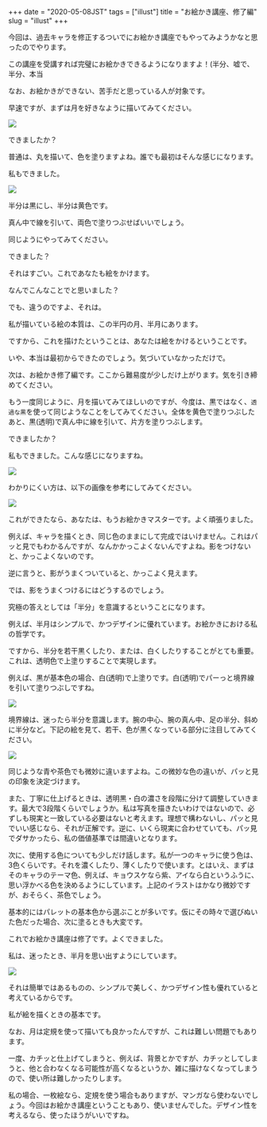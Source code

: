 +++
date = "2020-05-08JST"
tags = ["illust"]
title = "お絵かき講座、修了編"
slug = "illust"
+++

今回は、過去キャラを修正するついでにお絵かき講座でもやってみようかなと思ったのでやります。

この講座を受講すれば完璧にお絵かきできるようになりますよ！(半分、嘘で、半分、本当

なお、お絵かきができない、苦手だと思っている人が対象です。

早速ですが、まずは月を好きなように描いてみてください。

![](https://github.com/syui/mstdn.page/raw/master/img/mastodon/media_attachments/files/000/000/014/small/4fc73dc235c4afc1.png)

できましたか？

普通は、丸を描いて、色を塗りますよね。誰でも最初はそんな感じになります。

私もできました。

![](https://github.com/syui/mstdn.page/raw/master/img/mastodon/media_attachments/files/000/000/012/small/86acab91d428230b.png)

半分は黒にし、半分は黄色です。

真ん中で線を引いて、両色で塗りつぶせばいいでしょう。

同じようにやってみてください。

できました？

それはすごい。これであなたも絵をかけます。

なんでこんなことでと思いました？

でも、違うのですよ、それは。

私が描いている絵の本質は、この半円の月、半月にあります。

ですから、これを描けたということは、あなたは絵をかけるということです。

いや、本当は最初からできたのでしょう。気づいていなかっただけで。

次は、お絵かき修了編です。ここから難易度が少しだけ上がります。気を引き締めてください。

もう一度同じように、月を描いてみてほしいのですが、今度は、黒ではなく、`透過な黒`を使って同じようなことをしてみてください。全体を黄色で塗りつぶしたあと、黒(透明)で真ん中に線を引いて、片方を塗りつぶします。

できましたか？

私もできました。こんな感じになりますね。

![](https://github.com/syui/mstdn.page/raw/master/img/mastodon/media_attachments/files/000/000/016/small/88a05d55f21449ff.png)

わかりにくい方は、以下の画像を参考にしてみてください。

![](https://github.com/syui/mstdn.page/raw/master/img/mastodon/media_attachments/files/000/000/010/small/af00c0c43ade21ed.jpg)

これができたなら、あなたは、もうお絵かきマスターです。よく頑張りました。

例えば、キャラを描くとき、同じ色のままにして完成ではいけません。これはパッと見でもわかるんですが、なんかかっこよくないんですよね。影をつけないと、かっこよくないのです。

逆に言うと、影がうまくついていると、かっこよく見えます。

では、影をうまくつけるにはどうするのでしょう。

究極の答えとしては「半分」を意識するということになります。

例えば、半月はシンプルで、かつデザインに優れています。お絵かきにおける私の哲学です。

ですから、半分を若干黒くしたり、または、白くしたりすることがとても重要。これは、透明色で上塗りすることで実現します。

例えば、黒が基本色の場合、白(透明)で上塗りです。白(透明)でパーっと境界線を引いて塗りつぶしですね。

![](https://github.com/syui/mstdn.page/raw/master/img/mastodon/media_attachments/files/000/000/011/small/981b713f53bfd258.jpg)

境界線は、迷ったら半分を意識します。腕の中心、腕の真ん中、足の半分、斜めに半分など。下記の絵を見て、若干、色が黒くなっている部分に注目してみてください。

![](https://github.com/syui/mstdn.page/raw/master/img/mastodon/media_attachments/files/000/000/015/original/abbb4de9d7847a25.png)

同じような青や茶色でも微妙に違いますよね。この微妙な色の違いが、パッと見の印象を決定づけます。

また、丁寧に仕上げるときは、透明黒・白の濃さを段階に分けて調整していきます。最大で3段階くらいでしょうか。私は写真を描きたいわけではないので、必ずしも現実と一致している必要はないと考えます。理想で構わないし、パッと見でいい感じなら、それが正解です。逆に、いくら現実に合わせていても、パッ見でダサかったら、私の価値基準では間違いとなります。

次に、使用する色についても少しだけ話します。私が一つのキャラに使う色は、3色くらいです。それを濃くしたり、薄くしたりで使います。とはいえ、まずはそのキャラのテーマ色、例えば、キョウスケなら紫、アイなら白というふうに、思い浮かべる色を決めるようにしています。上記のイラストはかなり微妙ですが、おそらく、茶色でしょう。

基本的にはパレットの基本色から選ぶことが多いです。仮にその時々で選びぬいた色だった場合、次に塗るときも大変です。

これでお絵かき講座は修了です。よくできました。

私は、迷ったとき、半月を思い出すようにしています。

![](https://github.com/syui/mstdn.page/raw/master/img/mastodon/media_attachments/files/000/000/012/small/86acab91d428230b.png)

それは簡単ではあるものの、シンプルで美しく、かつデザイン性も優れていると考えているからです。

私が絵を描くときの基本です。

なお、月は定規を使って描いても良かったんですが、これは難しい問題でもあります。

一度、カチッと仕上げてしまうと、例えば、背景とかですが、カチッとしてしまうと、他と合わなくなる可能性が高くなるというか、雑に描けなくなってしまうので、使い所は難しかったりします。

私の場合、一枚絵なら、定規を使う場合もありますが、マンガなら使わないでしょう。今回はお絵かき講座ということもあり、使いませんでした。デザイン性を考えるなら、使ったほうがいいですね。

